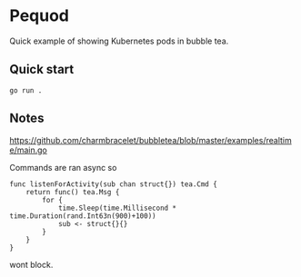 # Pequod

Quick example of showing Kubernetes pods in bubble tea.

## Quick start

`go run .`


## Notes
https://github.com/charmbracelet/bubbletea/blob/master/examples/realtime/main.go

Commands are ran async so


```
func listenForActivity(sub chan struct{}) tea.Cmd {
	return func() tea.Msg {
		for {
			time.Sleep(time.Millisecond * time.Duration(rand.Int63n(900)+100))
			sub <- struct{}{}
		}
	}
}
```

wont block.

